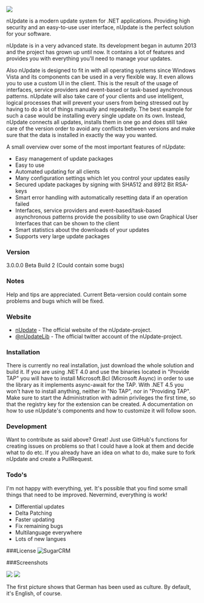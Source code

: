 ![](http://www.nupdate.net/titlelogo.png)

nUpdate is a modern update system for .NET applications.
Providing high security and an easy-to-use user interface, nUpdate is the perfect solution for your software.

nUpdate is in a very advanced state. Its development began in autumn 2013 and the project has grown up until now. It contains a lot of features and provides you with everything you'll need to manage your updates.

Also nUpdate is designed to fit in with all operating systems since Windows Vista and its components can be used in a very flexible way. It even allows you to use a custom UI in the client. This is the result of the usage of interfaces, service providers and event-based or task-based aynchronous patterns. nUpdate will also take care of your clients and use intelligent, logical processes that will prevent your users from being stressed out by having to do a lot of things manually and repeatedly. The best example for such a case would be installing every single update on its own. Instead, nUpdate connects all updates, installs them in one go and does still take care of the version order to avoid any conflicts between versions and make sure that the data is installed in exactly the way you wanted.

A small overview over some of the most important features of nUpdate:

- Easy management of update packages
- Easy to use
- Automated updating for all clients
- Many configuration settings which let you control your updates easily
- Secured update packages by signing with SHA512 and 8912 Bit RSA-keys
- Smart error handling with automatically resetting data if an operation failed
- Interfaces, service providers and event-based/task-based asynchronous patterns provide the possibility to use own Graphical User Interfaces that can be shown to the client
- Smart statistics about the downloads of your updates
- Supports very large update packages
 
### Version
3.0.0.0 Beta Build 2 (Could contain some bugs)

### Notes
Help and tips are appreciated. Current Beta-version could contain some problems and bugs which will be fixed.

### Website
* [nUpdate] - The official website of the nUpdate-project.
* [@nUpdateLib] - The official twitter account of the nUpdate-project.

### Installation

There is currently no real installation, just download the whole solution and build it. If you are using .NET 4.0 and use the binaries located in "Provide TAP" you will have to install Microsoft.Bcl (Microsoft Async) in order to use the library as it implements async-await for the TAP. With .NET 4.5 you won't have to install anything, neither in "No TAP", nor in "Providing TAP". Make sure to start the Administration with admin privileges the first time, so that the registry key for the extension can be created.
A documentation on how to use nUpdate's components and how to customize it will follow soon.

### Development

Want to contribute as said above? Great!
Just use GitHub's functions for creating issues on problems so that I could have a look at them and decide what to do etc. If you already have an idea on what to do, make sure to fork nUpdate and create a PullRequest.

### Todo's
I'm not happy with everything, yet. It's possible that you find some small things that need to be improved. Nevermind, everything is work!

- Differential updates
- Delta Patching
- Faster updating
- Fix remaining bugs
- Multilanguage everywhere
- Lots of new langues

###License
![SugarCRM](https://tldrlegal.com/license/sugarcrm-public-license-v1.1.3-(sugarcrm-1.1.3))

[nUpdate]:http://www.nupdate.net/
[@nUpdateLib]:http://twitter.com/nUpdateLib

###Screenshots

![](http://www.trade-programming.de/pixelkram/obcwjhfild.png)
![](http://www.trade-programming.de/pixelkram/uocdslqkfj.png)

The first picture shows that German has been used as culture. By default, it's English, of course.
